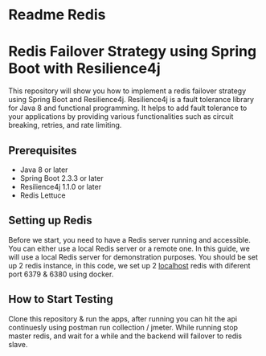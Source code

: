 # Readme Redis

# **Redis Failover Strategy using Spring Boot with Resilience4j**

This repository will show you how to implement a redis failover strategy using Spring Boot and Resilience4j. Resilience4j is a fault tolerance library for Java 8 and functional programming. It helps to add fault tolerance to your applications by providing various functionalities such as circuit breaking, retries, and rate limiting.

## **Prerequisites**

- Java 8 or later
- Spring Boot 2.3.3 or later
- Resilience4j 1.1.0 or later
- Redis Lettuce

## **Setting up Redis**

Before we start, you need to have a Redis server running and accessible. You can either use a local Redis server or a remote one. In this guide, we will use a local Redis server for demonstration purposes. You should be set up 2 redis instance, in this code, we set up 2 [localhost](http://localhost) redis with diferent port 6379 & 6380 using docker.

## How to Start Testing

Clone this repository & run the apps, after running you can hit the api continuesly using postman run collection / jmeter. While running stop master redis, and wait for a while and the backend will failover to redis slave.
